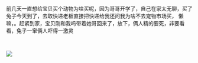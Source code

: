 <p>前几天一直想给宝贝买个动物为啥买呢，因为哥哥开学了，自己在家太无聊，买了兔子今天到了，去取快递老板直接把快递给我还问我为啥不去宠物市场买， 懒嘛，。赶紧到家，宝贝刚和我吗带着她哥回来了，放下，俩人精的要死，非要看看，兔子一窜俩人吓得一激灵</p><p><br></p><div class="image-package">
<img name="2916BE2D-DB64-4C51-9890-E86CFCC595B3.jpg" src="https://upload-images.jianshu.io/upload_images/6904315-203a5f83071321c7.jpg?imageMogr2/auto-orient/strip%7CimageView2/2/w/1240" data-original-src="https://upload-images.jianshu.io/upload_images/6904315-203a5f83071321c7.jpg" data-src="//upload-images.jianshu.io/upload_images/6904315-203a5f83071321c7.jpg?imageMogr2/auto-orient/strip|imageView2/2/w/1240"><br><div class="image-caption" contenteditable="false"></div>
</div>